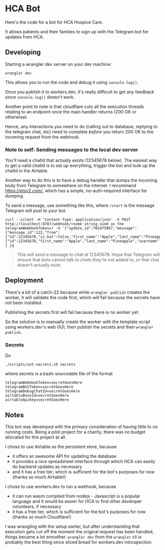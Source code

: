 # HCA Bot

Here's the code for a bot for HCA Hospice Care.

It allows patients and their families to sign up with the Telegram bot for updates from HCA.

## Developing

Starting a wrangler dev server on your dev machine:

```
wrangler dev
```

This allows you to run the code and debug it using `console.log()`.

Once you publish it to workers.dev, it's really difficult to get any feedback since `console.log()` doesn't work.

Another point to note is that cloudflare cuts all the execution threads relating to an endpoint once the main handler returns (200 OK or otherwise).

Hence, any interactions you need to do (calling out to database, replying to the telegram chat, etc) need to complete *before* you return 200 OK to the incoming request from the webhook.

### Note to self: Sending messages to the local dev server

You'll need a chatId that actually exists (12345678 below). The easiest way to get a valid chatId is to set up everything, trigger the bot and look up the chatId in the Airtable.

Another way to do this is to have a debug handler that dumps the incoming body from Telegram to somewhere on the internet. I recommend https://ptsv2.com/, which has a simple, no-auth-required interface for dumping.

To send a message, use something like this, where `/start` is the message Telegram will post to your bot.

```
curl --silent -H 'Content-Type: application/json' -X POST http://localhost:8787/webhook/<some string used as the telegramWebHookToken>/ -d '{"update_id":702475967,"message":{"message_id":122,"from":{"id":12345678,"is_bot":false,"first_name":"Apple","last_name":"Pineapple","username":"applepineapple","language_code":"en"},"chat":{"id":12345678,"first_name":"Apple","last_name":"Pineapple","username":"applepineapple","type":"private"},"date":1582433314,"text":"/start"}}' | jq
```

> This will send a message to chat id 12345678. Hope that Telegram will ensure that bots cannot talk to chats they're not added to, or that chat doesn't actually exist.

## Deployment

There's a bit of a catch-22 because while `wrangler publish` creates the worker, it will validate the code first, which will fail because the secrets have not been installed.

Publishing the secrets first will fail because there is no worker yet.

So the solution is to manually create the worker with the template script using workers.dev's web GUI, then publish the secrets and then `wrangler publish`.

### Secrets

Do

```
./scripts/set-secrets.sh secrets
```

where secrets is a bash-sourceable file of the format

```
telegramWebHookToken=secretGoesHere
telegramBotToken=secretGoesHere
telegramDebugChatId=secretGoesHere
airtableBaseId=secretGoesHere
airtableApiKey=secretGoesHere
```

## Notes

This bot was developed with the primary consideration of having little to no running costs. Being a pilot project for a charity, there was no budget allocated for this project at all.

I chose to use Airtable as the persistent store, because

+ it offers an awesome API for updating the database
+ it provides a nice spreadsheet interface through which HCA can easily do backend updates as necessary
+ and it has a free tier, which is sufficient for the bot's purposes for now (thanks so much Airtable!)

I chose to use workers.dev to run a webhook, because

+ it can run wasm compiled from nodejs - Javascript is a popular language and it would be easier for HCA to find other developer volunteers, if necessary
+ it has a free tier, which is sufficient for the bot's purposes for now (thanks so much Cloudflare!)

I was wrangling with the setup earlier, but after understanding that execution gets cut off the moment the original request has been handled, things became a lot smoother. `wrangler dev` from the `wrangler` cli is probably the best thing since sliced bread for workers.dev introspection.
